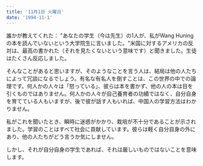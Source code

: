 ```yaml
---
title: '11月1日 火曜日'
date: '1994-11-1'
---
```


誰かが教えてくれた： "あなたの学生（今は先生）の1人が、私がWang Huningの本を読んでいないという大学院生に言いました。"米国に対するアメリカの反対は、最高の書かれた（それを見たくないという意味です）と聞きました。生徒はたくさん反応しました。

そんなことがあると思いますが、そのようなことを言う人は、結局は他の人たちによって冗談になるでしょう。有名な有名人を倒すことは、この世界の中での論理です。何人かの人々は「怒っている」、彼らは本を書かず、他の人の本は目を引くものではありません。何人かの人々が自己養育者の功績ではなく、自分自身を育てている人もいますが、後で彼が話す人もいれば、中国人の学習方法はわかりません。

私がこれを聞いたとき、瞬時に迷惑がかかり、栽培が不十​​分であることが示されました。学習のことはすべて社会に貢献しています。彼らは軽く自分自身の外にあり、他の人たちがどう言うか気にしません。

しかし、それが自分自身の学生であれば、それは厳しいものではないことを意味します。

